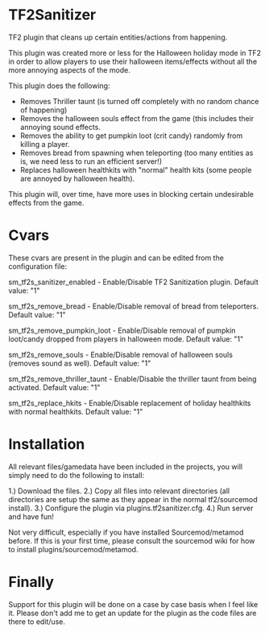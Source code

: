 # TF2Sanitizer
TF2 plugin that cleans up certain entities/actions from happening. 

This plugin was created more or less for the Halloween holiday mode in TF2 in order to allow players to use their halloween items/effects without all the more annoying aspects of the mode.

This plugin does the following:

- Removes Thriller taunt (is turned off completely with no random chance of happening)
- Removes the halloween souls effect from the game (this includes their annoying sound effects.
- Removes the ability to get pumpkin loot (crit candy) randomly from killing a player.
- Removes bread from spawning when teleporting (too many entities as is, we need less to run an efficient server!)
- Replaces halloween healthkits with "normal" health kits (some people are annoyed by halloween health).

This plugin will, over time, have more uses in blocking certain undesirable effects from the game.

# Cvars

These cvars are present in the plugin and can be edited from the configuration file:

sm_tf2s_sanitizer_enabled - Enable/Disable TF2 Sanitization plugin. Default value: "1"

sm_tf2s_remove_bread - Enable/Disable removal of bread from teleporters. Default value: "1"

sm_tf2s_remove_pumpkin_loot - Enable/Disable removal of pumpkin loot/candy dropped from players in halloween mode. Default value: "1"

sm_tf2s_remove_souls - Enable/Disable removal of halloween souls (removes sound as well). Default value: "1"

sm_tf2s_remove_thriller_taunt - Enable/Disable the thriller taunt from being activated. Default value: "1"

sm_tf2s_replace_hkits - Enable/Disable replacement of holiday healthkits with normal healthkits. Default value: "1"

# Installation

All relevant files/gamedata have been included in the projects, you will simply need to do the following to install:

1.) Download the files.
2.) Copy all files into relevant directories (all directories are setup the same as they appear in the normal tf2/sourcemod install).
3.) Configure the plugin via plugins.tf2sanitizer.cfg.
4.) Run server and have fun!

Not very difficult, especially if you have installed Sourcemod/metamod before. If this is your first time, please consult the sourcemod wiki for how to install plugins/sourcemod/metamod.

# Finally

Support for this plugin will be done on a case by case basis when I feel like it. Please don't add me to get an update for the plugin as the code files are there to edit/use.
